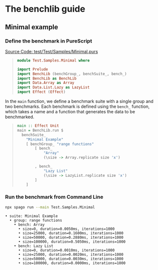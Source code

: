 # The benchlib guide

## Minimal example

### Define the benchmark in PureScript


<!-- start:code
{ 
  "file": "test/Test/Samples/Minimal.purs",
  "section": "Header",
  "link": true
}
-->
[Source Code: test/Test/Samples/Minimal.purs](test/Test/Samples/Minimal.purs)
> ```purescript
> module Test.Samples.Minimal where
> 
> import Prelude
> import BenchLib (benchGroup_, benchSuite_, bench_)
> import BenchLib as BenchLib
> import Data.Array as Array
> import Data.List.Lazy as LazyList
> import Effect (Effect)
> ```
<!-- end -->



In the `main` function, we define a benchmark suite with a single group and two benchmarks. Each benchmark is defined using the `bench_` function, which takes a name and a function that generates the data to be benchmarked.

<!-- start:code
{"file": "test/Test/Samples/Minimal.purs", "section": "Main"}
-->

> ```purescript
> main :: Effect Unit
> main = BenchLib.run $
>   benchSuite_
>     "Minimal Example"
>     [ benchGroup_ "range functions"
>         [ bench_
>             "Array"
>             (\size -> Array.replicate size 'x')
> 
>         , bench_
>             "Lazy List"
>             (\size -> LazyList.replicate size 'x')
>         ]
>     ]
> ```
<!-- end -->


### Run the benchmark from Command Line

<!-- start:run
{"cmd": "npx spago run --main Test.Samples.Minimal"}
-->
```bash
npx spago run --main Test.Samples.Minimal
```

```text
• suite: Minimal Example
  • group: range functions
    • bench: Array
      • size=0, duration=0.0050ms, iterations=1000
      • size=25000, duration=0.1600ms, iterations=1000
      • size=50000, duration=0.2880ms, iterations=1000
      • size=100000, duration=0.5050ms, iterations=1000
    • bench: Lazy List
      • size=0, duration=0.0010ms, iterations=1000
      • size=25000, duration=0.0020ms, iterations=1000
      • size=50000, duration=0.0030ms, iterations=1000
      • size=100000, duration=0.0000ms, iterations=1000
```
<!-- end -->